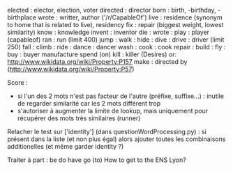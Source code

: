 elected     : elector, election, voter
directed    : director
born        : birth, -birthday, -birthplace
wrote       : writter, author ('/r/CapableOf')
live        : residence (synonym to home that is related to live), residency
fix         : repair (biggest weight, lowest similarity)
know        : knowledge
invent      : inventor
die         :
wrote       :
play        : player (capableof)
ran         : run (limit 400)
jump        :
walk        :
hide        :
dive        :
drive       : driver (limit 250)
fall        :
climb       :
ride        :
dance       : dancer
wash        :
cook        : cook
repair      :
build       :
fly         :
buy         : buyer
manufacture
spend (on)
kill        : killer (Desires) or: http://www.wikidata.org/wiki/Property:P157
make        : directed by (http://www.wikidata.org/wiki/Property:P57)

Score : 
  - si l'un des 2 mots n'est pas facteur de l'autre (préfixe, suffixe...) : inutile de regarder similarité car les 2 mots différent trop
  - s'autoriser à augmenter la limite de lookup, mais uniquement pour récupérer des mots très similaires (runner)

Relacher le test sur ['identity'] (dans questionWordProcessing.py) : si présent dans la liste (et non plus égal) alors ajouter toutes les combinaisons additionelles (et même garder identity ?)

Traiter à part :
  be 
  do
  have
  go (to) How to get to the ENS Lyon?
